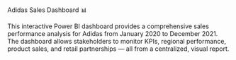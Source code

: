  Adidas Sales Dashboard 📊

This interactive Power BI dashboard provides a comprehensive sales performance analysis for Adidas from January 2020 to December 2021. The dashboard allows stakeholders to monitor KPIs, regional performance, product sales, and retail partnerships — all from a centralized, visual report.



